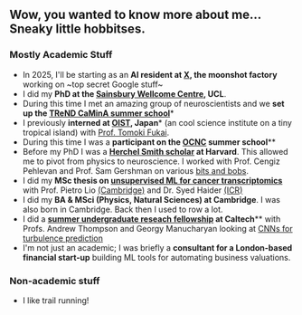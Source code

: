 ## Wow, you wanted to know more about me... Sneaky little hobbitses. 

### Mostly Academic Stuff
* In 2025, I'll be starting as an **AI resident at [X](https://x.company), the moonshot factory** working on ~top secret Google  stuff~
* I did my **PhD at the [Sainsbury Wellcome Centre](https://www.sainsburywellcome.org/web/), UCL**. 
* During this time I met an amazing group of neuroscientists and we **set up the [TReND CaMinA summer school](https://trendinafrica.org/trend-camina/)**\*
* I previously **interned at [OIST](https://www.oist.jp), Japan**\* (an cool science institute on a tiny tropical island) with [Prof. Tomoki Fukai](https://groups.oist.jp/ncbc). 
* During this time I was a **participant on the [OCNC](https://groups.oist.jp/ocnc/tutors-participants-ocnc2022) summer school**\*\*
* Before my PhD I was a **[Herchel Smith scholar](https://www.emma.cam.ac.uk/about/jobs/harvard/dates/) at Harvard**. This allowed me to pivot from physics to neuroscience. I worked with Prof. Cengiz Pehlevan and Prof. Sam Gershman on various [bits and bobs](../papers/whatmakesneuronspicky/). 
* I did my **MSc thesis on [unsupervised ML for cancer transcriptomics](../papers/oVAErian/)** with Prof. Pietro Lio [(Cambridge)](https://www.cl.cam.ac.uk/~pl219/) and Dr. Syed Haider [(ICR)](https://www.icr.ac.uk)
* I did my **BA & MSci (Physics, Natural Sciences) at Cambridge**. I was also born in Cambridge. Back then I used to row a lot.
* I did a **[summer undergraduate reseach fellowship](https://sfp.caltech.edu/undergraduate-research/programs/surf) at Caltech**\*\* with Profs. Andrew Thompson and Georgy Manucharyan looking at [CNNs for turbulence prediction](../papers/turbulence/)
* I'm not just an academic; I was briefly a **consultant for a London-based financial start-up** building ML tools for automating business valuations.

### Non-academic stuff
* I like trail running!